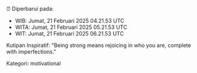 ⏰ Diperbarui pada:
- WIB: Jumat, 21 Februari 2025 04.21.53 UTC
- WITA: Jumat, 21 Februari 2025 05.21.53 UTC
- WIT: Jumat, 21 Februari 2025 06.21.53 UTC

Kutipan Inspiratif:
"Being strong means rejoicing in who you are, complete with imperfections."


Kategori: motivational

